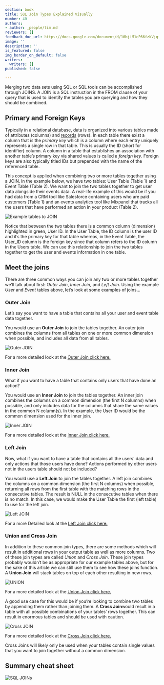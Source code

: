 ```yaml
---
section: book
title: SQL Join Types Explained Visually
number: 40
authors:
- author: _people/tim.md
reviewers: []
feedback_doc_url: https://docs.google.com/document/d/10bjLM1eP66fzkVjqiqNzfl0DAev1wqB1W-jbyRddiWg/edit?usp=sharing
image: ''
description: ''
is_featured: false
img_border_on_default: false
writers:
  writers: []
published: false

---
```

Merging two data sets using SQL or SQL tools can be accomplished through JOINS. A JOIN is a SQL instruction in the FROM clause of your query that is used to identify the tables you are querying and how they should be combined.

## **Primary and Foreign Keys**

Typically in a [relational database](https://en.wikipedia.org/wiki/Relational_database), data is organized into various tables made of attributes (columns) and [records](https://en.wikipedia.org/wiki/Relational_database) (rows). In each table there exist a column that is the _primary key_ which is a column where each entry uniquely represents a single row in that table. This is usually the ID (short for identifier) column. A column in a table that establishes an association with another table’s primary key via shared values is called a _foreign key_. Foreign keys are also typically titled IDs but prepended with the name of the referenced table.

This concept is applied when combining two or more tables together using a JOIN. In the example below, we have two tables: User Table (Table 1) and Event Table (Table 2). We want to join the two tables together to get user data alongside their events data. A real-life example of this would be if you had data from a CRM tool like Salesforce containing users who are paid customers (Table 1) and an events analytics tool like Mixpanel that tracks all the users that have performed an action in your product (Table 2).

![Example tables to JOIN](https://assets.website-files.com/5c197923e5851742d9bc835d/5c955e3da7a3db12fb738023_hakWX-35QwX_oH5uFbBfWeEn_Kx2Xw0cxfld1vAMYANC2Bo-x-f8SwhxYnmpmh-UXTKSD5wrUmMPpeu1LxeZNXhFCh_vRNzk-I2MnZUYmJRbOejQ8_2M3HHEq5JKE4pcJz1zM37W.png)

Notice that between the two tables there is a common column (dimension) highlighted in green, User ID. In the User Table, the ID column is the user ID and it’s the primary key for that table whereas, in the Event Table, the User_ID column is the foreign key since that column refers to the ID column in the Users table. We can use this relationship to join the two tables together to get the user and events information in one table.

## **Meet the joins**

There are three common ways you can join any two or more tables together we’ll talk about first: _Outer Join_, _Inner Join_, and _Left Join_. Using the example _User_ and _Event_ tables above, let’s look at some examples of joins…

### **Outer Join**

Let’s say you want to have a table that contains all your user and event table data together.

You would use an **Outer Join** to join the tables together. An outer join combines the columns from all tables on one or more common dimension when possible, and includes all data from all tables.

![Outer JOIN](https://assets.website-files.com/5c197923e5851742d9bc835d/5c955e3da7a3dbe419738024_hBuREKnM4a2a3Dik3mLdWfPMX5dbUbxmGzGgBpB8WC2yvZy8fu3LPhs-e2byZl5Pt9Opbkqwh8nxR7bVEfPJtBj5080cJzux2lEPNbORqKQIhhaWBMqt-2nTbdJx9Oni1ejEt9hT.png)

For a more detailed look at the [Outer Join click here.](https://dataschool.com/learn/common-sql-join-types-full-outer-join)

### **Inner Join**

What if you want to have a table that contains only users that have done an action?

You would use an **Inner Join** to join the tables together. An inner join combines the columns on a common dimension (the first N columns) when possible, and only includes data for the columns that share the same values in the common N column(s). In the example, the User ID would be the common dimension used for the inner join.

![Inner JOIN](https://assets.website-files.com/5c197923e5851742d9bc835d/5c955e3d4cfd2af9db3829cb_uF5AajcIenm5d8GBC1nUpD52hHWkvFuuuVh0vz7AkHjFzhbAuZJQYCF5mYqJWTI0f8twtIp9ikChshbUfKJfNl4ZfE8avqYdh0cBkZNCplbmYUw0KIgblpQIGuHp0gXh34vwc6_T.png)

For a more detailed look at the [Inner Join click here.](https://dataschool.com/learn/common-sql-join-types-inner-join)

### **Left Join**

Now, what if you want to have a table that contains all the users’ data and only actions that those users have done? Actions performed by other users not in the users table should not be included?

You would use a **Left Join** to join the tables together. A left join combines the columns on a common dimension (the first N columns) when possible, returning all rows from the first table with the matching rows in the consecutive tables. The result is NULL in the consecutive tables when there is no match. In this case, we would make the User Table the first (left table) to use for the left join.

![Left JOIN](https://assets.website-files.com/5c197923e5851742d9bc835d/5c955e3ee36e2c1519d559eb_G9PALK8c-60lKcnS9l1ljynIFXcOgdV3cNnSvFYgUN-LI_GJgMt-jn7Yc3U_kg8bmoQD0i2CV3tzvztL4Na_0VJlF8M7yEore9tw-yCyNtDyZi5fdypdQBy0vG0wQH0C1vL38NcM.png)

For a more Detailed look at the [Left Join click here.](https://dataschool.com/learn/common-sql-join-types-left-right-join)

### **Union and Cross Join**

In addition to these common join types, there are some methods which will result in additional rows in your output table as well as more columns. Two of these join types are called _Union_ and _Cross Join_. These join types probably wouldn’t be as appropriate for our example tables above, but for the sake of this article we can still use them to see how these joins function. A **Union Join** will stack tables on top of each other resulting in new rows.

![UNION](https://assets.website-files.com/5c197923e5851742d9bc835d/5c955e3e96e83c84f0ec2413_pzsB5V-gYyW13JPrHI-a6taT_SPS1P-X4oEdgVF4W6-pKSKlNQYP68KbynU5wjMsAI0yi4d4h4edwwzk1glwebMFhiXxkJK2ZPzrTBrbdy5zpG8Meq_8wEhYoQYzgYkzi-gi2wql.png)

For a more detailed look at the [Union Join click here.](https://dataschool.com/learn/common-sql-join-types-union)

A good use case for this would be if you’re looking to combine two tables by appending them rather than joining them. A **Cross Join**would result in a table with all possible combinations of your tables’ rows together. This can result in enormous tables and should be used with caution.

![Cross JOIN](https://assets.website-files.com/5c197923e5851742d9bc835d/5c955e3e4cfd2a7a113829cc_I-YhoTBBfmvPj1hXCMKT-8V4xlr3-HFWIJTkhCryPGHoXteYFP8b3z5hDwaBkIXJHihqGFMmR8QHWCHiUFduA3FgcclqXHxdQ0CNAoXNJy1JtJXRdKmiGOlaLGwjMLj3FENosHLO.png)

For a more detailed look at the [Cross Join click here.](https://dataschool.com/learn/common-sql-join-types-cross-join)

Cross Joins will likely only be used when your tables contain single values that you want to join together without a common dimension.

## **Summary cheat sheet**

![SQL JOINs](https://assets.website-files.com/5c197923e5851742d9bc835d/5c955e3e4476fbc79c462868_Qb8wddii864TAPisejbrP1PlZB2XFZEVY6llYQyj8-1iWucttywpSS33sQtlRY76OiitA8JX9qPaRX9anxzFXoo4U-5WBWzDgVOBADKegFKRGbkNDUb7qfnJYbYb9tlnAcAT2Dtt.png)